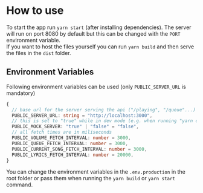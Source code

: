 # How to use

To start the app run `yarn start` (after installing dependencies). The server will run on port 8080 by default but this can be changed with the `PORT` environment variable. <br>
If you want to host the files yourself you can run `yarn build` and then serve the files in the `dist` folder.

## Environment Variables

Following environment variables can be used (only `PUBLIC_SERVER_URL` is mandatory)

```ts
{
  // base url for the server serving the api ("/playing", "/queue"...)
  PUBLIC_SERVER_URL: string = "http://localhost:3000",
  // this is set to "true" while in dev mode (e.g. when running "yarn dev")
  PUBLIC_MOCK_SERVER: "true" | "false" = "false",
  // all fetch times are in miliseconds
  PUBLIC_VOLUME_FETCH_INTERVAL: number = 3000,
  PUBLIC_QUEUE_FETCH_INTERVAL: number = 3000,
  PUBLIC_CURRENT_SONG_FETCH_INTERVAL: number = 3000,
  PUBLIC_LYRICS_FETCH_INTERVAL: number = 20000,
}
```

You can change the environment variables in the `.env.production` in the root folder or pass them when running the `yarn build` or `yarn start` command.

